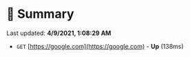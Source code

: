 # 📖 Summary
Last updated: **4/9/2021, 1:08:29 AM**

- `GET` [https://google.com](https://google.com) - **Up** (138ms)
